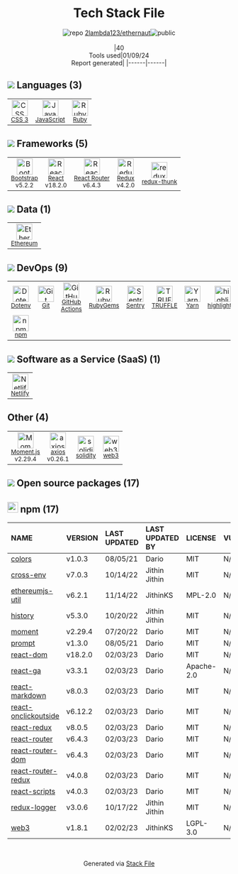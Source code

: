 <!--
&lt;--- Readme.md Snippet without images Start ---&gt;
## Tech Stack
2lambda123/ethernaut is built on the following main stack:

- [Sentry](https://sentry.io/welcome/?utm_source=stackshare&utm_medium=link&utm_campaign=profile) – Exception Monitoring
- [Ruby](https://www.ruby-lang.org) – Languages
- [React](https://reactjs.org/) – Javascript UI Libraries
- [Bootstrap](http://getbootstrap.com/) – Front-End Frameworks
- [JavaScript](https://developer.mozilla.org/en-US/docs/Web/JavaScript) – Languages
- [Ethereum](https://ethereum.org) – Blockchain
- [Netlify](https://www.netlify.com/) – Static Web Hosting
- [React Router](https://github.com/rackt/react-router) – JavaScript Framework Components
- [Moment.js](http://momentjs.com/) – Javascript Utilities & Libraries
- [Redux](https://redux.js.org/) – State Management Library
- [redux-thunk](https://github.com/gaearon/redux-thunk) – State Management Library
- [axios](https://github.com/mzabriskie/axios) – Javascript Utilities & Libraries
- [Yarn](https://yarnpkg.com/) – Front End Package Manager
- [highlight.js](https://highlightjs.org/) – Text Editor
- [TRUFFLE](https://www.trufflesuite.com/truffle) – Integrated Development Environment
- [GitHub Actions](https://github.com/features/actions) – Continuous Integration

Full tech stack [here](/techstack.md)

&lt;--- Readme.md Snippet without images End ---&gt;

&lt;--- Readme.md Snippet with images Start ---&gt;
## Tech Stack
2lambda123/ethernaut is built on the following main stack:

- <img width='25' height='25' src='https://img.stackshare.io/service/191/default_9262326592c97828a2a4299dec085a3674dd05f4.png' alt='Sentry'/> [Sentry](https://sentry.io/welcome/?utm_source=stackshare&utm_medium=link&utm_campaign=profile) – Exception Monitoring
- <img width='25' height='25' src='https://img.stackshare.io/service/989/ruby.png' alt='Ruby'/> [Ruby](https://www.ruby-lang.org) – Languages
- <img width='25' height='25' src='https://img.stackshare.io/service/1020/OYIaJ1KK.png' alt='React'/> [React](https://reactjs.org/) – Javascript UI Libraries
- <img width='25' height='25' src='https://img.stackshare.io/service/1101/C9QJ7V3X.png' alt='Bootstrap'/> [Bootstrap](http://getbootstrap.com/) – Front-End Frameworks
- <img width='25' height='25' src='https://img.stackshare.io/service/1209/javascript.jpeg' alt='JavaScript'/> [JavaScript](https://developer.mozilla.org/en-US/docs/Web/JavaScript) – Languages
- <img width='25' height='25' src='https://img.stackshare.io/service/1634/default_dacdb57c0b4f9d422e4a23aed8b9bbf7a6024fed.jpg' alt='Ethereum'/> [Ethereum](https://ethereum.org) – Blockchain
- <img width='25' height='25' src='https://img.stackshare.io/service/2748/default_5dfbb146cf22182bca88c7d07f2515a5888fc12a.jpg' alt='Netlify'/> [Netlify](https://www.netlify.com/) – Static Web Hosting
- <img width='25' height='25' src='https://img.stackshare.io/service/3350/8261421.png' alt='React Router'/> [React Router](https://github.com/rackt/react-router) – JavaScript Framework Components
- <img width='25' height='25' src='https://img.stackshare.io/service/3643/Xrtdc94q_400x400.png' alt='Moment.js'/> [Moment.js](http://momentjs.com/) – Javascript Utilities & Libraries
- <img width='25' height='25' src='https://img.stackshare.io/service/4074/13142323.png' alt='Redux'/> [Redux](https://redux.js.org/) – State Management Library
- <img width='25' height='25' src='https://img.stackshare.io/service/5448/13142323.png' alt='redux-thunk'/> [redux-thunk](https://github.com/gaearon/redux-thunk) – State Management Library
- <img width='25' height='25' src='https://img.stackshare.io/no-img-open-source.png' alt='axios'/> [axios](https://github.com/mzabriskie/axios) – Javascript Utilities & Libraries
- <img width='25' height='25' src='https://img.stackshare.io/service/5848/44mC-kJ3.jpg' alt='Yarn'/> [Yarn](https://yarnpkg.com/) – Front End Package Manager
- <img width='25' height='25' src='https://img.stackshare.io/service/6888/c17e7d9688d86bd9f9506ec1fbd6d200_400x400.png' alt='highlight.js'/> [highlight.js](https://highlightjs.org/) – Text Editor
- <img width='25' height='25' src='https://img.stackshare.io/service/8417/gMnhPuhq_400x400.jpg' alt='TRUFFLE'/> [TRUFFLE](https://www.trufflesuite.com/truffle) – Integrated Development Environment
- <img width='25' height='25' src='https://img.stackshare.io/service/11563/actions.png' alt='GitHub Actions'/> [GitHub Actions](https://github.com/features/actions) – Continuous Integration

Full tech stack [here](/techstack.md)

&lt;--- Readme.md Snippet with images End ---&gt;
-->
<div align="center">

# Tech Stack File
![](https://img.stackshare.io/repo.svg "repo") [2lambda123/ethernaut](https://github.com/2lambda123/ethernaut)![](https://img.stackshare.io/public_badge.svg "public")
<br/><br/>
|40<br/>Tools used|01/09/24 <br/>Report generated|
|------|------|
</div>

## <img src='https://img.stackshare.io/languages.svg'/> Languages (3)
<table><tr>
  <td align='center'>
  <img width='36' height='36' src='https://img.stackshare.io/service/6727/css.png' alt='CSS 3'>
  <br>
  <sub><a href="https://developer.mozilla.org/en-US/docs/Web/CSS/CSS3">CSS 3</a></sub>
  <br>
  <sub></sub>
</td>

<td align='center'>
  <img width='36' height='36' src='https://img.stackshare.io/service/1209/javascript.jpeg' alt='JavaScript'>
  <br>
  <sub><a href="https://developer.mozilla.org/en-US/docs/Web/JavaScript">JavaScript</a></sub>
  <br>
  <sub></sub>
</td>

<td align='center'>
  <img width='36' height='36' src='https://img.stackshare.io/service/989/ruby.png' alt='Ruby'>
  <br>
  <sub><a href="https://www.ruby-lang.org">Ruby</a></sub>
  <br>
  <sub></sub>
</td>

</tr>
</table>

## <img src='https://img.stackshare.io/frameworks.svg'/> Frameworks (5)
<table><tr>
  <td align='center'>
  <img width='36' height='36' src='https://img.stackshare.io/service/1101/C9QJ7V3X.png' alt='Bootstrap'>
  <br>
  <sub><a href="http://getbootstrap.com/">Bootstrap</a></sub>
  <br>
  <sub>v5.2.2</sub>
</td>

<td align='center'>
  <img width='36' height='36' src='https://img.stackshare.io/service/1020/OYIaJ1KK.png' alt='React'>
  <br>
  <sub><a href="https://reactjs.org/">React</a></sub>
  <br>
  <sub>v18.2.0</sub>
</td>

<td align='center'>
  <img width='36' height='36' src='https://img.stackshare.io/service/3350/8261421.png' alt='React Router'>
  <br>
  <sub><a href="https://github.com/rackt/react-router">React Router</a></sub>
  <br>
  <sub>v6.4.3</sub>
</td>

<td align='center'>
  <img width='36' height='36' src='https://img.stackshare.io/service/4074/13142323.png' alt='Redux'>
  <br>
  <sub><a href="https://redux.js.org/">Redux</a></sub>
  <br>
  <sub>v4.2.0</sub>
</td>

<td align='center'>
  <img width='36' height='36' src='https://img.stackshare.io/service/5448/13142323.png' alt='redux-thunk'>
  <br>
  <sub><a href="https://github.com/gaearon/redux-thunk">redux-thunk</a></sub>
  <br>
  <sub></sub>
</td>

</tr>
</table>

## <img src='https://img.stackshare.io/databases.svg'/> Data (1)
<table><tr>
  <td align='center'>
  <img width='36' height='36' src='https://img.stackshare.io/service/1634/default_dacdb57c0b4f9d422e4a23aed8b9bbf7a6024fed.jpg' alt='Ethereum'>
  <br>
  <sub><a href="https://ethereum.org">Ethereum</a></sub>
  <br>
  <sub></sub>
</td>

</tr>
</table>

## <img src='https://img.stackshare.io/devops.svg'/> DevOps (9)
<table><tr>
  <td align='center'>
  <img width='36' height='36' src='https://img.stackshare.io/service/8067/default_90dcb1286af7685c68df319c764b80704df1155b.png' alt='Dotenv'>
  <br>
  <sub><a href="https://github.com/motdotla/dotenv">Dotenv</a></sub>
  <br>
  <sub></sub>
</td>

<td align='center'>
  <img width='36' height='36' src='https://img.stackshare.io/service/1046/git.png' alt='Git'>
  <br>
  <sub><a href="http://git-scm.com/">Git</a></sub>
  <br>
  <sub></sub>
</td>

<td align='center'>
  <img width='36' height='36' src='https://img.stackshare.io/service/11563/actions.png' alt='GitHub Actions'>
  <br>
  <sub><a href="https://github.com/features/actions">GitHub Actions</a></sub>
  <br>
  <sub></sub>
</td>

<td align='center'>
  <img width='36' height='36' src='https://img.stackshare.io/service/12795/5jL6-BA5_400x400.jpeg' alt='RubyGems'>
  <br>
  <sub><a href="https://rubygems.org/">RubyGems</a></sub>
  <br>
  <sub></sub>
</td>

<td align='center'>
  <img width='36' height='36' src='https://img.stackshare.io/service/191/default_9262326592c97828a2a4299dec085a3674dd05f4.png' alt='Sentry'>
  <br>
  <sub><a href="https://sentry.io/welcome/?utm_source=stackshare&utm_medium=link&utm_campaign=profile">Sentry</a></sub>
  <br>
  <sub></sub>
</td>

<td align='center'>
  <img width='36' height='36' src='https://img.stackshare.io/service/8417/gMnhPuhq_400x400.jpg' alt='TRUFFLE'>
  <br>
  <sub><a href="https://www.trufflesuite.com/truffle">TRUFFLE</a></sub>
  <br>
  <sub></sub>
</td>

<td align='center'>
  <img width='36' height='36' src='https://img.stackshare.io/service/5848/44mC-kJ3.jpg' alt='Yarn'>
  <br>
  <sub><a href="https://yarnpkg.com/">Yarn</a></sub>
  <br>
  <sub></sub>
</td>

<td align='center'>
  <img width='36' height='36' src='https://img.stackshare.io/service/6888/c17e7d9688d86bd9f9506ec1fbd6d200_400x400.png' alt='highlight.js'>
  <br>
  <sub><a href="https://highlightjs.org/">highlight.js</a></sub>
  <br>
  <sub></sub>
</td>

</tr>
<tr>
  <td align='center'>
  <img width='36' height='36' src='https://img.stackshare.io/service/1120/lejvzrnlpb308aftn31u.png' alt='npm'>
  <br>
  <sub><a href="https://www.npmjs.com/">npm</a></sub>
  <br>
  <sub></sub>
</td>

</tr>
</table>

## <img src='https://img.stackshare.io/saas.svg'/> Software as a Service (SaaS) (1)
<table><tr>
  <td align='center'>
  <img width='36' height='36' src='https://img.stackshare.io/service/2748/default_5dfbb146cf22182bca88c7d07f2515a5888fc12a.jpg' alt='Netlify'>
  <br>
  <sub><a href="https://www.netlify.com/">Netlify</a></sub>
  <br>
  <sub></sub>
</td>

</tr>
</table>

## Other (4)
<table><tr>
  <td align='center'>
  <img width='36' height='36' src='https://img.stackshare.io/service/3643/Xrtdc94q_400x400.png' alt='Moment.js'>
  <br>
  <sub><a href="http://momentjs.com/">Moment.js</a></sub>
  <br>
  <sub>v2.29.4</sub>
</td>

<td align='center'>
  <img width='36' height='36' src='https://img.stackshare.io/no-img-open-source.png' alt='axios'>
  <br>
  <sub><a href="https://github.com/mzabriskie/axios">axios</a></sub>
  <br>
  <sub>v0.26.1</sub>
</td>

<td align='center'>
  <img width='36' height='36' src='https://img.stackshare.io/service/4959/1__IS8pZzkhvd6kUbSFpSgag.png' alt='solidity'>
  <br>
  <sub><a href="https://ethereum.github.io/solidity/">solidity</a></sub>
  <br>
  <sub></sub>
</td>

<td align='center'>
  <img width='36' height='36' src='https://img.stackshare.io/service/8418/no-img-open-source.png' alt='web3'>
  <br>
  <sub><a href="https://github.com/ethereum/web3.js/">web3</a></sub>
  <br>
  <sub></sub>
</td>

</tr>
</table>


## <img src='https://img.stackshare.io/group.svg' /> Open source packages (17)</h2>

## <img width='24' height='24' src='https://img.stackshare.io/service/1120/lejvzrnlpb308aftn31u.png'/> npm (17)

|NAME|VERSION|LAST UPDATED|LAST UPDATED BY|LICENSE|VULNERABILITIES|
|:------|:------|:------|:------|:------|:------|
|[colors](https://www.npmjs.com/colors)|v1.0.3|08/05/21|Dario |MIT|N/A|
|[cross-env](https://www.npmjs.com/cross-env)|v7.0.3|10/14/22|Jithin Jithin |MIT|N/A|
|[ethereumjs-util](https://www.npmjs.com/ethereumjs-util)|v6.2.1|11/14/22|JithinKS |MPL-2.0|N/A|
|[history](https://www.npmjs.com/history)|v5.3.0|10/20/22|Jithin Jithin |MIT|N/A|
|[moment](https://www.npmjs.com/moment)|v2.29.4|07/20/22|Dario |MIT|N/A|
|[prompt](https://www.npmjs.com/prompt)|v1.3.0|08/05/21|Dario |MIT|N/A|
|[react-dom](https://www.npmjs.com/react-dom)|v18.2.0|02/03/23|Dario |MIT|N/A|
|[react-ga](https://www.npmjs.com/react-ga)|v3.3.1|02/03/23|Dario |Apache-2.0|N/A|
|[react-markdown](https://www.npmjs.com/react-markdown)|v8.0.3|02/03/23|Dario |MIT|N/A|
|[react-onclickoutside](https://www.npmjs.com/react-onclickoutside)|v6.12.2|02/03/23|Dario |MIT|N/A|
|[react-redux](https://www.npmjs.com/react-redux)|v8.0.5|02/03/23|Dario |MIT|N/A|
|[react-router](https://www.npmjs.com/react-router)|v6.4.3|02/03/23|Dario |MIT|N/A|
|[react-router-dom](https://www.npmjs.com/react-router-dom)|v6.4.3|02/03/23|Dario |MIT|N/A|
|[react-router-redux](https://www.npmjs.com/react-router-redux)|v4.0.8|02/03/23|Dario |MIT|N/A|
|[react-scripts](https://www.npmjs.com/react-scripts)|v4.0.3|02/03/23|Dario |MIT|N/A|
|[redux-logger](https://www.npmjs.com/redux-logger)|v3.0.6|10/17/22|Jithin Jithin |MIT|N/A|
|[web3](https://www.npmjs.com/web3)|v1.8.1|02/02/23|JithinKS |LGPL-3.0|N/A|

<br/>
<div align='center'>

Generated via [Stack File](https://github.com/marketplace/stack-file)
